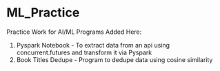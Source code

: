 # ML_Practice
Practice Work for AI/ML
Programs Added Here:

1. Pyspark Notebook - To extract data from an api using concurrent.futures and transform it via Pyspark
2. Book Titles Dedupe - Program to dedupe data using cosine similarity
   
